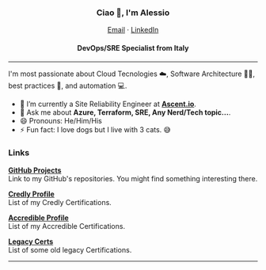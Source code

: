 <p align="center">
  <h3 align="center">Ciao 👋, I'm Alessio</h3>
</p>
<p align="center">
    <a href="mailto:alessio.filippin@gmail.com">Email</a>
    ·
    <a href="https://www.linkedin.com/in/alessio-filippin-54989695">LinkedIn</a>
</p>
<p align="center">
  <h4 align="center">DevOps/SRE Specialist from Italy</h4>
</p>

<hr/>

I'm most passionate about Cloud Tecnologies ☁️, Software Architecture 👷‍♀️, best practices 🧰, and automation 💻.

- 🔭 I’m currently a Site Reliability Engineer at **[Ascent.io](https://www.ascent.io/)**.
- 💬 Ask me about **Azure, Terraform, SRE, Any Nerd/Tech topic...**.
- 😄 Pronouns: He/Him/His
- ⚡ Fun fact: I love dogs but I live with 3 cats. 😅

### Links
[**GitHub Projects**](https://github.com/alessiofilippin?tab=repositories) <br />Link to my GitHub's repositories. You might find something interesting there.
<br />

[**Credly Profile**](https://www.credly.com/users/alessio-filippin.bd432726) <br />List of my Credly Certifications.
<br />

[**Accredible Profile**](https://www.credential.net/profile/alessiofilippin161307/wallet#gs.bgc33y) <br />List of my Accredible Certifications.
<br />

[**Legacy Certs**](https://drive.google.com/drive/folders/1sqCII8_DuZlRKsoOFdaYgw6gIRs0qJBG?usp=sharing) <br />List of some old legacy Certifications.
<br />

<hr/>